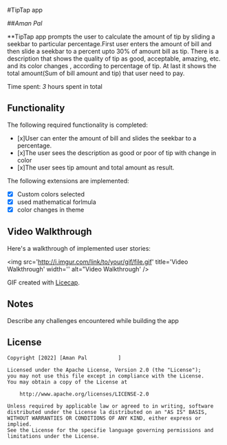 #TipTap app

##*Aman Pal*

**TipTap app prompts the user to calculate the amount of tip by sliding a seekbar to particular percentage.First user enters the amount of bill and then slide a seekbar to a percent upto 30% of amount bill as tip.
There is a description that shows the quality of tip as good, acceptable, amazing, etc. and its color changes , according to percentage of tip. At last it shows the total amount(Sum of bill amount and tip) that user need to pay.

Time spent: *3* hours spent in total

## Functionality

The following required functionality is completed:

* [x]User can enter the amount of bill and slides the seekbar to a percentage.
* [x]The user sees the description as good or poor of tip with change in color
* [x]The user sees tip amount and total amount as result.

The following extensions are implemented:

* [x] Custom colors selected
* [x] used mathematical forlmula
* [x] color changes in theme

## Video Walkthrough

Here's a walkthrough of implemented user stories:

<img src='http://i.imgur.com/link/to/your/gif/file.gif' title='Video Walkthrough' width='' alt="Video Walkthrough' />

GIF created with [Licecap](http://www.cockos.com/licecap/).

## Notes

Describe any challenges encountered while building the app

## License

	Copyright [2022] [Aman Pal			]

	Licensed under the Apache License, Version 2.0 (the "License");
	you may not use this file except in compliance with the License.
	You may obtain a copy of the License at

  		http://www.apache.org/licenses/LICENSE-2.0

	Unless required by applicable law or agreed to in writing, software
	distributed under the License la distributed on an "AS IS" BASIS,
 	WITHOUT WARRANTIES OR CONDITIONS OF ANY KIND, either express or implied.
 	See the License for the specifie language governing permissions and
	limitations under the License.